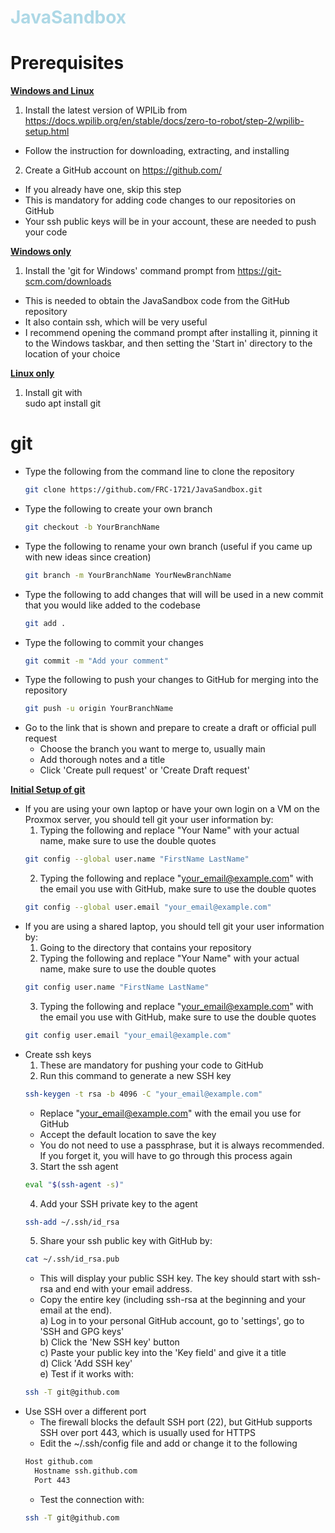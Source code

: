 <h1 style="color:lightblue;">JavaSandbox</h1>

# Prerequisites
<u>**Windows and Linux**</u>
1) Install the latest version of WPILib from https://docs.wpilib.org/en/stable/docs/zero-to-robot/step-2/wpilib-setup.html
- Follow the instruction for downloading, extracting, and installing
2) Create a GitHub account on https://github.com/
- If you already have one, skip this step
- This is mandatory for adding code changes to our repositories on GitHub
- Your ssh public keys will be in your account, these are needed to push your code

<u>**Windows only**</u>
1) Install the 'git for Windows' command prompt from https://git-scm.com/downloads
- This is needed to obtain the JavaSandbox code from the GitHub repository
- It also contain ssh, which will be very useful
- I recommend opening the command prompt after installing it, pinning it to the Windows taskbar, and then setting the 'Start in' directory to the location of your choice

<u>**Linux only**</u>
1) Install git with <br>
   sudo apt install git

# git
- Type the following from the command line to clone the repository
  ```bash
  git clone https://github.com/FRC-1721/JavaSandbox.git
- Type the following to create your own branch
  ```bash
  git checkout -b YourBranchName
- Type the following to rename your own branch (useful if you came up with new ideas since creation)
  ```bash
  git branch -m YourBranchName YourNewBranchName
- Type the following to add changes that will will be used in a new commit that you would like added to the codebase
  ```bash
  git add .
- Type the following to commit your changes
  ```bash
  git commit -m "Add your comment"
- Type the following to push your changes to GitHub for merging into the repository
  ```bash
  git push -u origin YourBranchName
- Go to the link that is shown and prepare to create a draft or official pull request <br>
  - Choose the branch you want to merge to, usually main
  - Add thorough notes and a title
  - Click 'Create pull request' or 'Create Draft request'

<u>**Initial Setup of git**</u>
- If you are using your own laptop or have your own login on a VM on the Proxmox server, you should tell git your user information by:
  1) Typing the following and replace "Your Name" with your actual name, make sure to use the double quotes
  ```bash
  git config --global user.name "FirstName LastName"
  ```
  2) Typing the following and replace "your_email@example.com" with the email you use with GitHub, make sure to use the double quotes
  ```bash
  git config --global user.email "your_email@example.com"
  ```
- If you are using a shared laptop, you should tell git your user information by:
  1) Going to the directory that contains your repository
  2) Typing the following and replace "Your Name" with your actual name, make sure to use the double quotes
  ```bash
  git config user.name "FirstName LastName"
  ```
  3) Typing the following and replace "your_email@example.com" with the email you use with GitHub, make sure to use the double quotes
  ```bash
  git config user.email "your_email@example.com"
  ```
- Create ssh keys <br>
  1) These are mandatory for pushing your code to GitHub
  2) Run this command to generate a new SSH key
  ```bash
  ssh-keygen -t rsa -b 4096 -C "your_email@example.com"
  ```
     - Replace "your_email@example.com" with the email you use for GitHub
     - Accept the default location to save the key
     - You do not need to use a passphrase, but it is always recommended. If you forget it, you will have to go through this process again
  3) Start the ssh agent
  ```bash
  eval "$(ssh-agent -s)"
  ```
  4) Add your SSH private key to the agent
  ```bash
  ssh-add ~/.ssh/id_rsa
  ```
  5) Share your ssh public key with GitHub by:
  ```bash
  cat ~/.ssh/id_rsa.pub
  ```
     - This will display your public SSH key. The key should start with ssh-rsa and end with your email address.
     - Copy the entire key (including ssh-rsa at the beginning and your email at the end). <br>
  a) Log in to your personal GitHub account, go to 'settings', go to 'SSH and GPG keys' <br>
  b) Click the 'New SSH key' button <br>
  c) Paste your public key into the 'Key field' and give it a title <br>
  d) Click 'Add SSH key' <br>
  e) Test if it works with:
  ```bash
  ssh -T git@github.com
  ```
- Use SSH over a different port
  - The firewall blocks the default SSH port (22), but GitHub supports SSH over port 443, which is usually used for HTTPS
  - Edit the ~/.ssh/config file and add or change it to the following <br>
  ```bash
  Host github.com
    Hostname ssh.github.com
    Port 443
  ```
  - Test the connection with:
  ```bash
  ssh -T git@github.com
  ```
